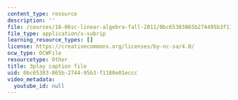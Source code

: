 ```yaml
---
content_type: resource
description: ''
file: /courses/18-06sc-linear-algebra-fall-2011/0bc65383865b274495b3f1180e01eccc_2IdtqGM6KWU.srt
file_type: application/x-subrip
learning_resource_types: []
license: https://creativecommons.org/licenses/by-nc-sa/4.0/
ocw_type: OCWFile
resourcetype: Other
title: 3play caption file
uid: 0bc65383-865b-2744-95b3-f1180e01eccc
video_metadata:
  youtube_id: null
---
```

